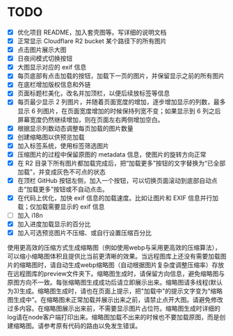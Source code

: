 # TODO

- [x] 优化项目 README，加入套壳图等。写详细的说明文档
- [x] 正常显示 Cloudflare R2 bucket 某个路径下的所有图片
- [x] 点击图片展示大图
- [x] 日夜间模式切换按钮
- [x] 大图显示对应的 exif 信息
- [x] 每页底部有点击加载的按钮，加载下一页的图片，并保留显示之前的所有图片
- [x] 在底栏增加版权信息和外链
- [x] 页面标题栏美化，改名并加顶栏，以便后续放标签等信息
- [x] 每页最少显示 2 列图片，并随着页面宽度的增加，逐步增加显示的列数，最多显示 6 列图片，在页面宽度增加的时候保持列宽不变；如果显示到 6 列之后屏幕宽度仍然继续增加，则在页面左右两侧增加空白。
- [x] 根据显示列数动态调整每页加载的图片数量
- [x] 创建缩略图以供预览加载
- [x] 加入标签系统，使用标签筛选图片
- [x] 压缩图片的过程中保留原图的 metadata 信息，使图片的旋转方向正常
- [x] 在 R2 目录下所有图片都加载完成后，把“加载更多”按钮的文字替换为“已全部加载”，并变成灰色不可点的状态
- [x] 在顶栏 GitHub 按钮左侧，加入一个按钮，可以切换页面滚动到底部自动点击“加载更多”按钮或不自动点击。
- [x] 在代码上优化，加快 exif 信息的加载速度。比如让图片和 EXIF 信息并行加载；仅加载需要显示的 exif 信息
- [ ] 加入 i18n
- [x] 加入进度加载显示的百分比
- [x] 加入可选预览图片不压缩、或自行设置压缩百分比

使用更高效的压缩方式生成缩略图（例如使用webp与采用更高效的压缩算法），可以缩小缩略图体积且提供比当前更清晰的效果。当远程图库上还没有需要加载图片的缩略图时，请自动生成webp缩略图（自动根据图片复杂度调整压缩率）存放在远程图库的preview文件夹下。缩略图生成时，请保留方向信息，避免缩略图与原图方向不一致。每张缩略图生成成功后请立即展示出来。缩略图请多线程(默认为3)生成。缩略图生成时，请也在页面上提示，把"加载中"的提示文字变为“缩略图生成中”。在缩略图未正常加载并展示出来之前，请禁止点开大图。请避免修改过多内容。在缩略图展示出来前，不需要显示图片占位符。缩略图生成时详细的log请在node客户端打印出来。缩略图加载不出来的时候也不要加载原图，而是创建缩略图。请参考原有代码的路由以免发生错误。